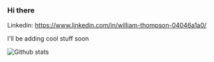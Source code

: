 ### Hi there
Linkedin: https://www.linkedin.com/in/william-thompson-04046a1a0/

I'll be adding cool stuff soon

![Github stats](https://github-readme-stats.vercel.app/api?username=William-Thompson12)

<!---Under Construction---!>
